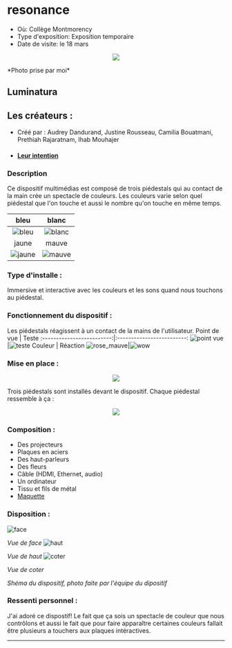 # resonance 
- Où: Collège Montmorency
- Type d'exposition: Exposition temporaire
- Date de visite: le 18 mars

<p align="center">
  <img src="./photos/equipe_couleur.jpg">
</p>
*Photo prise par moi*

## Luminatura

## Les créateurs :
- Créé par : Audrey Dandurand, Justine Rousseau, Camilia Bouatmani, Prethiah Rajaratnam, Ihab Mouhajer
- #### [Leur intention](https://miaou-mafia.github.io/projet-luminatura/#/20_intention/)

### Description
Ce dispositif multimédias est composé de trois piédestals qui au contact de la main crée un spectacle de couleurs. Les couleurs varie selon quel piédestal que l'on touche et aussi le nombre qu'on touche en même temps. 

bleu | blanc
:-------------------------:|:-------------------------:
![bleu](photos/bleu.jpg)|![blanc](photos/blanc.jpg)
jaune | mauve
![jaune](photos/jaune.jpg)|![mauve](photos/mauve.jpg)

### Type d'installe : 
Immersive et interactive avec les couleurs et les sons quand nous touchons au piédestal.

### Fonctionnement du dispositif :
Les piédestals réagissent à un contact de la mains de l'utilisateur.
Point de vue | Teste
:-------------------------:|:-------------------------:
![point vue](photos/pablo_pdv.jpg)|![teste](photos/pablo_teste.jpg)
Couleur | Réaction
![rose_mauve](photos/rose_mauve.jpg)|![wow](photos/pablo_wow.jpg)

### Mise en place : 

<p align="center">
  <img src="./photos/luminatura_vue_face.jpg">
</p>

Trois piédestals sont installés devant le dispositif. Chaque piédestal ressemble à ça : 

<p align="center">
  <img src="./photos/pied_haut_parleur.jpg">
</p>

### Composition :
- Des projecteurs
- Plaques en aciers
- Des haut-parleurs
- Des fleurs
- Câble (HDMI, Ethernet, audio)
- Un ordinateur
- Tissu et fils de métal
- [Maquette](https://www.youtube.com/watch?v=vc4ROoVuDpA)

### Disposition :


![face](photos/luminatura_vue_face.jpg)

*Vue de face*
![haut](photos/luminatura_vue_haut.jpg)

*Vue de haut*
![coter](photos/luminatura_vue_coter.jpg)

*Vue de coter*

*Shéma du dispositif, photo faite par l'équipe du dipositif*

### Ressenti personnel :
J'ai adoré ce dispostif! Le fait que ça sois un spectacle de couleur que nous contrôlons et aussi le fait que pour faire apparaître certaines couleurs fallait être plusieurs a touchers aux plaques intéractives.

---
